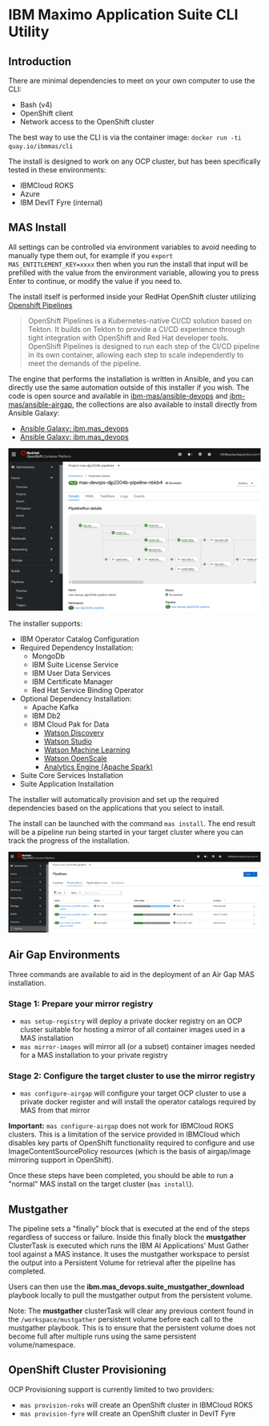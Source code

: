 # IBM Maximo Application Suite CLI Utility

## Introduction

There are minimal dependencies to meet on your own computer to use the CLI:
- Bash (v4)
- OpenShift client
- Network access to the OpenShift cluster

The best way to use the CLI is via the container image: `docker run -ti quay.io/ibmmas/cli`

The install is designed to work on any OCP cluster, but has been specifically tested in these environments:
- IBMCloud ROKS
- Azure
- IBM DevIT Fyre (internal)

## MAS Install
All settings can be controlled via environment variables to avoid needing to manually type them out, for example if you `export MAS_ENTITLEMENT_KEY=xxxx` then when you run the install that input will be prefilled with the value from the environment variable, allowing you to press Enter to continue, or modify the value if you need to.

The install itself is performed inside your RedHat OpenShift cluster utilizing [Openshift Pipelines](https://cloud.redhat.com/learn/topics/ci-cd)

> OpenShift Pipelines is a Kubernetes-native CI/CD solution based on Tekton. It builds on Tekton to provide a CI/CD experience through tight integration with OpenShift and Red Hat developer tools. OpenShift Pipelines is designed to run each step of the CI/CD pipeline in its own container, allowing each step to scale independently to meet the demands of the pipeline.

The engine that performs the installation is written in Ansible, and you can directly use the same automation outside of this installer if you wish.  The code is open source and available in [ibm-mas/ansible-devops](https://github.com/ibm-mas/ansible-devops) and [ibm-mas/ansible-airgap](https://github.com/ibm-mas/ansible-airgap), the collections are also available to install directly from Ansible Galaxy:

- [Ansible Galaxy: ibm.mas_devops](https://galaxy.ansible.com/ibm/mas_devops)
- [Ansible Galaxy: ibm.mas_devops](https://galaxy.ansible.com/ibm/mas_airgap)

![](docs/pipeline.png)

The installer supports:
- IBM Operator Catalog Configuration
- Required Dependency Installation:
  - MongoDb
  - IBM Suite License Service
  - IBM User Data Services
  - IBM Certificate Manager
  - Red Hat Service Binding Operator
- Optional Dependency Installation:
  - Apache Kafka
  - IBM Db2
  - IBM Cloud Pak for Data
    - [Watson Discovery](https://www.ibm.com/docs/en/cloud-paks/cp-data/4.0?topic=services-watson-discovery)
    - [Watson Studio](https://www.ibm.com/docs/en/cloud-paks/cp-data/4.0?topic=services-watson-studio)
    - [Watson Machine Learning](https://www.ibm.com/docs/en/cloud-paks/cp-data/4.0?topic=services-watson-machine-learning)
    - [Watson OpenScale](https://www.ibm.com/docs/en/cloud-paks/cp-data/4.0?topic=services-watson-openscale)
    - [Analytics Engine (Apache Spark)](https://www.ibm.com/docs/en/cloud-paks/cp-data/4.0?topic=services-analytics-engine-powered-by-apache-spark)
- Suite Core Services Installation
- Suite Application Installation

The installer will automatically provision and set up the required dependencies based on the applications that you select to install.

The install can be launched with the command `mas install`.  The end result will be a pipeline run being started in your target cluster where you can track the progress of the installation.

![](docs/pipelineruns.png)


## Air Gap Environments
Three commands are available to aid in the deployment of an Air Gap MAS installation.

### Stage 1: Prepare your mirror registry
- `mas setup-registry` will deploy a private docker registry on an OCP cluster suitable for hosting a mirror of all container images used in a MAS installation
- `mas mirror-images` will mirror all (or a subset) container images needed for a MAS installation to your private registry

### Stage 2: Configure the target cluster to use the mirror registry
- `mas configure-airgap` will configure your target OCP cluster to use a private docker register and will install the operator catalogs required by MAS from that mirror

**Important:** `mas configure-airgap` does not work for IBMCloud ROKS clusters.  This is a limitation of the service provided in IBMCloud which disables key parts of OpenShift functionality required to configure and use ImageContentSourcePolicy resources (which is the basis of airgap/image mirroring support in OpenShift).

Once these steps have been completed, you should be able to run a "normal" MAS install on the target cluster (`mas install`).


## Mustgather
The pipeline sets a "finally" block that is executed at the end of the steps regardless of success or failure. Inside this finally block the **mustgather** ClusterTask is executed which runs the IBM AI Applications' Must Gather tool against a MAS instance. It uses the mustgather workspace to persist the output into a Persistent Volume for retrieval after the pipeline has completed.

Users can then use the **ibm.mas_devops.suite_mustgather_download** playbook locally to pull the mustgather output from the persistent volume.

Note: The **mustgather** clusterTask will clear any previous content found in the `/workspace/mustgather` persistent volume before each call to the mustgather playbook. This is to ensure that the persistent volume does not become full after multiple runs using the same persistent volume/namespace.


## OpenShift Cluster Provisioning
OCP Provisioning support is currently limited to two providers:

- `mas provision-roks` will create an OpenShift cluster in IBMCloud ROKS
- `mas provision-fyre` will create an OpenShift cluster in DevIT Fyre
